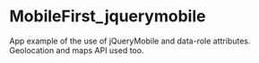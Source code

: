 MobileFirst_jquerymobile
========================

App example of the use of jQueryMobile and data-role attributes.
Geolocation and maps API used too. 
